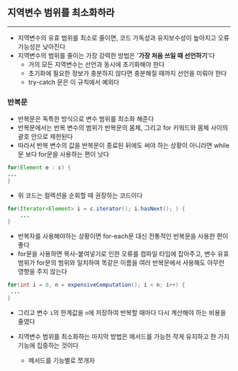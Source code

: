 ## 지역변수 범위를 최소화하라
---
- 지역변수의 유효 범위를 최소로 줄이면, 코드 가독성과 유지보수성이 높아지고 오류 가능성은 낮아진다
- 지역변수의 범위를 줄이는 가장 강력한 방법은 '**가장 처음 쓰일 때 선언하기**'다
	- 거의 모든 지역변수는 선언과 동시에 초기화해야 한다
	- 초기화에 필요한 정보가 충분하지 않다면 충분해질 때까지 선언을 미뤄야 한다
	- try-catch 문은 이 규칙에서 예외다

### 반복문
- 반복문은 독특한 방식으로 변수 범위를 최소화 해준다
- 반복문에서는 반복 변수의 범위가 반복문의 몸체, 그리고 for 키워드와 몸체 사이의 괄호 안으로 제한된다
- 따라서 반복 변수의 값을 반복문이 종료된 뒤에도 써야 하는 상황이 아니라면 while문 보다 for문을 사용하는 편이 낫다

```Java
for(Element e : c) {
...
}
```
- 위 코드는 컬렉션을 순회할 때 권장하는 코드이다

```Java
for(Iterator<Element> i = c.iterator(); i.hasNext(); ) {
	...
}
```
- 반복자를 사용해야하는 상황이면 for-each문 대신 전통적인 반복문을 사용한 편이 좋다
- for문을 사용하면 복사-붙여넣기로 인한 오류를 컴파일 타임에 잡아주고, 변수 유효 범위가 for문의 범위와 일치하여 똑같은 이름을 여러 반복문에서 사용해도 아무런 영향을 주지 않는다

```Java
for(int i = 0, n = expensiveComputation(); i < n; i++) {
 ...
}
```
- 그리고 변수 `i`의 한계값을 `n`에 저장하여 반복할 때마다 다시 계산해야 하는 비용을 줄였다

- 지역변수 범위를 최소화하는 마지막 방법은 메서드를 가능한 작게 유지하고 한 가지 기능에 집중하는 것이다
	- 메서드를 기능별로 쪼개자
